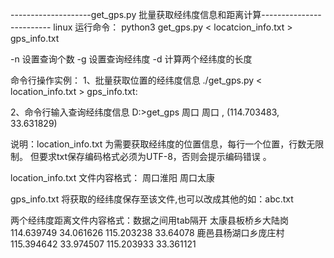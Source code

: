 --------------------get_gps.py 批量获取经纬度信息和距离计算-------------------------
linux 运行命令：
python3 get_gps.py < locatcion_info.txt > gps_info.txt

-n  设置查询个数
-g  设置查询经纬度
-d  计算两个经纬度的长度

命令行操作实例：
1、批量获取位置的经纬度信息
./get_gps.py < location_info.txt > gps_info.txt:

2、命令行输入查询经纬度信息
D:\>get_gps
周口<Enter>
<Enter>
周口 , (114.703483, 33.631829)

说明：location_info.txt 为需要获取经纬度的位置信息，每行一个位置，行数无限制。
但要求txt保存编码格式必须为UTF-8，否则会提示编码错误 。

location_info.txt 文件内容格式：
周口淮阳
周口太康

gps_info.txt 将获取的经纬度保存至该文件,也可以改成其他的如：abc.txt

两个经纬度距离文件内容格式：数据之间用tab隔开
太康县板桥乡大陆岗	114.639749	34.061626	115.203238	33.64078
鹿邑县杨湖口乡庞庄村	115.394642	33.974507	115.203933	33.361121

